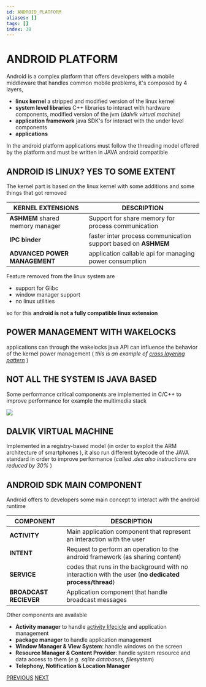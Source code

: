 ```yaml
---
id: ANDROID_PLATFORM
aliases: []
tags: []
index: 38
---
```


# ANDROID PLATFORM

Android is a complex platform that offers developers with a mobile middleware that handles common mobile problems, it's composed by 4 layers,

- **linux kernel** a stripped and modified version of the linux kernel
- **system level libraries** C++ libraries to interact with hardware components, modified version of the jvm (*dalvik virtual machine*)
- **application framework** java SDK's for interact with the under level components
- **applications**

In the android platform applications must follow the threading model offered by the platform and must be written in JAVA android compatible

## ANDROID IS LINUX? YES TO SOME EXTENT

The kernel part is based on the linux kernel with some additions and some things that got removed

| KERNEL EXTENSIONS<br>                | DESCRIPTION                                                    |
| ------------------------------------ | -------------------------------------------------------------- |
| **ASHMEM** shared memory manager<br> | Support for share memory for process communication             |
| **IPC binder**                       | faster inter process communication support based on **ASHMEM** |
| **ADVANCED POWER MANAGEMENT**        | application callable api for managing power consumption        |

Feature removed from the linux system are

- support for Glibc
- window manager support
- no linux utilities

so for this **android is not a fully compatible linux extension**

## POWER MANAGEMENT WITH WAKELOCKS

applications can through the wakelocks java API can influence the behavior of the kernel power management ( *this is an example of [cross layering pattern](MOBILE_MIDDLEWARE_PRINCIPLES.md#CROSS%20LAYERING%20PRINCIPLE)* )

## NOT ALL THE SYSTEM IS JAVA BASED

Some performance critical components are implemented in C/C++ to improve performance for example the multimedia stack

![](mobile_systems/Pasted%20image%2020240507125214.png)

## DALVIK VIRTUAL MACHINE

Implemented in a registry-based model (in order to exploit the ARM architecture of smartphones ), it also run different bytecode of the JAVA standard in order to improve performance (*called .dex also instructions are reduced by 30%* )

## ANDROID SDK MAIN COMPONENT

Android offers to developers some main concept to interact with the android runtime

| COMPONENT              | DESCRIPTION                                                                                           |
| ---------------------- | ----------------------------------------------------------------------------------------------------- |
| **ACTIVITY**           | Main application component that represent an interaction with the user                                |
| **INTENT**             | Request to perform an operation to the android framework (as sharing content)                         |
| **SERVICE**            | codes that runs in the background with no interaction with the user (**no dedicated process/thread**) |
| **BROADCAST RECIEVER** | Application component that handle broadcast messages                                                  |

Other components are available

- **Activity manager** to handle [activity lifecicle](ACTIVITY.md#ACTIVITY%20LIFECICLE) and application management
- **package manager** to handle application management
- **Window Manager & View System**: handle windows on the screen
- **Resource Manager & Content Provider**: handle system resource and data access to them (*e.g. sqlite databases, filesystem*)
- **Telephony, Notification & Location Manager**

[PREVIOUS](pages/mobile_middleware/COMMUNICATION_PATTERNS.md) [NEXT](android/ACTIVITY.md)

